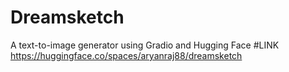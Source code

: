# Dreamsketch
A text-to-image generator using Gradio and Hugging Face
#LINK 
https://huggingface.co/spaces/aryanraj88/dreamsketch

